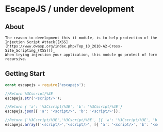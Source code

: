 # EscapeJS / under development

## About
	The reason to development this it module, is to help protection of the Injection Script Attack([XSS](https://www.owasp.org/index.php/Top_10_2010-A2-Cross-Site_Scripting_(XSS)))_ 
	When trying injection your application, this module go protect of form recursive.

## Getting Start
```js
const escapejs = require('escapejs');

//Return %3Cscript/%3E
escapejs.str('<script/>');

//Return { 'a': '%3Cscript/%3E', 'b': '%3Cscript/%3E'}
escapejs.json({ 'a': '<script/>', 'b': '<script/>'}); 

//Return ['%3Cscript/%3E','%3Cscript/%3E', [{ 'a': '%3Cscript/%3E', 'b': '%3Cscript/%3E'}]]
escapejs.array(['<script/>','<script/>', [{ 'a': '<script/>', 'b': '<script/>'}]]);
```
